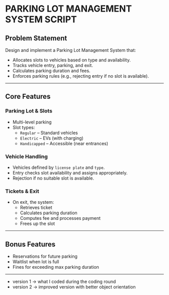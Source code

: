 # PARKING LOT MANAGEMENT SYSTEM SCRIPT

## Problem Statement

Design and implement a Parking Lot Management System that:

- Allocates slots to vehicles based on type and availability.
- Tracks vehicle entry, parking, and exit.
- Calculates parking duration and fees.
- Enforces parking rules (e.g., rejecting entry if no slot is available).

---

## Core Features

### Parking Lot & Slots

- Multi-level parking 
- Slot types:
  - `Regular` – Standard vehicles
  - `Electric` – EVs (with charging)
  - `Handicapped` – Accessible (near entrances)

### Vehicle Handling

- Vehicles defined by `license plate` and `type`.
- Entry checks slot availability and assigns appropriately.
- Rejection if no suitable slot is available.

### Tickets & Exit

- On exit, the system:
  - Retrieves ticket
  - Calculates parking duration
  - Computes fee and processes payment
  - Frees up the slot

---

## Bonus Features

- Reservations for future parking
- Waitlist when lot is full
- Fines for exceeding max parking duration

---
- version 1 -> what I coded during the coding round
- version 2 -> improved version with better object orientation
